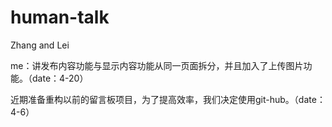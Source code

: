 # human-talk
Zhang and Lei 

me：讲发布内容功能与显示内容功能从同一页面拆分，并且加入了上传图片功能。（date：4-20）

近期准备重构以前的留言板项目，为了提高效率，我们决定使用git-hub。（date：4-6）
